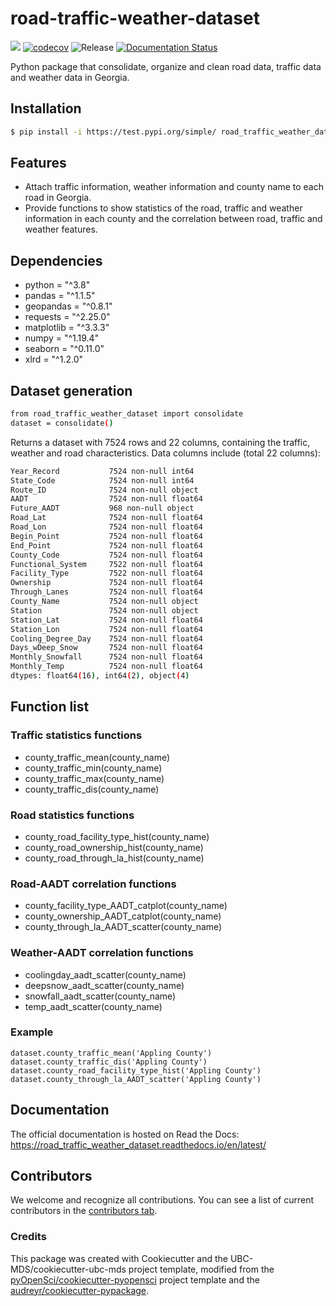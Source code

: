 # road-traffic-weather-dataset 

![](https://github.com/Alisaahy/road_traffic_weather_dataset/workflows/build/badge.svg) [![codecov](https://codecov.io/gh/Alisaahy/road_traffic_weather_dataset/branch/main/graph/badge.svg)](https://codecov.io/gh/Alisaahy/road_traffic_weather_dataset) ![Release](https://github.com/Alisaahy/road_traffic_weather_dataset/workflows/Release/badge.svg) [![Documentation Status](https://readthedocs.org/projects/road_traffic_weather_dataset/badge/?version=latest)](https://road_traffic_weather_dataset.readthedocs.io/en/latest/?badge=latest)

Python package that consolidate, organize and clean road data, traffic data and weather data in Georgia.

## Installation

```bash
$ pip install -i https://test.pypi.org/simple/ road_traffic_weather_dataset
```

## Features

- Attach traffic information, weather information and county name to each road in Georgia.
- Provide functions to show statistics of the road, traffic and weather information in each county and the correlation between road, traffic and weather features.

## Dependencies

- python = "^3.8"
- pandas = "^1.1.5"
- geopandas = "^0.8.1"
- requests = "^2.25.0"
- matplotlib = "^3.3.3"
- numpy = "^1.19.4"
- seaborn = "^0.11.0"
- xlrd = "^1.2.0"

## Dataset generation
```bash
from road_traffic_weather_dataset import consolidate
dataset = consolidate()
```
Returns a dataset with 7524 rows and 22 columns, containing the traffic, weather and road characteristics. Data columns include (total 22 columns):
```bash
Year_Record           7524 non-null int64
State_Code            7524 non-null int64
Route_ID              7524 non-null object
AADT                  7524 non-null float64
Future_AADT           968 non-null object
Road_Lat              7524 non-null float64
Road_Lon              7524 non-null float64
Begin_Point           7524 non-null float64
End_Point             7524 non-null float64
County_Code           7524 non-null float64
Functional_System     7522 non-null float64
Facility_Type         7522 non-null float64
Ownership             7524 non-null float64
Through_Lanes         7524 non-null float64
County_Name           7524 non-null object
Station               7524 non-null object
Station_Lat           7524 non-null float64
Station_Lon           7524 non-null float64
Cooling_Degree_Day    7524 non-null float64
Days_wDeep_Snow       7524 non-null float64
Monthly_Snowfall      7524 non-null float64
Monthly_Temp          7524 non-null float64
dtypes: float64(16), int64(2), object(4)
```

## Function list
### Traffic statistics functions
- county_traffic_mean(county_name)
- county_traffic_min(county_name)
- county_traffic_max(county_name)
- county_traffic_dis(county_name)
### Road statistics functions
- county_road_facility_type_hist(county_name)
- county_road_ownership_hist(county_name)
- county_road_through_la_hist(county_name)
### Road-AADT correlation functions
- county_facility_type_AADT_catplot(county_name)
- county_ownership_AADT_catplot(county_name)
- county_through_la_AADT_scatter(county_name)
### Weather-AADT correlation functions
- coolingday_aadt_scatter(county_name)
- deepsnow_aadt_scatter(county_name)
- snowfall_aadt_scatter(county_name)
- temp_aadt_scatter(county_name)
### Example
```
dataset.county_traffic_mean('Appling County')
dataset.county_traffic_dis('Appling County')
dataset.county_road_facility_type_hist('Appling County')
dataset.county_through_la_AADT_scatter('Appling County')
```

## Documentation

The official documentation is hosted on Read the Docs: https://road_traffic_weather_dataset.readthedocs.io/en/latest/

## Contributors

We welcome and recognize all contributions. You can see a list of current contributors in the [contributors tab](https://github.com/Alisaahy/road_traffic_weather_dataset/graphs/contributors).

### Credits

This package was created with Cookiecutter and the UBC-MDS/cookiecutter-ubc-mds project template, modified from the [pyOpenSci/cookiecutter-pyopensci](https://github.com/pyOpenSci/cookiecutter-pyopensci) project template and the [audreyr/cookiecutter-pypackage](https://github.com/audreyr/cookiecutter-pypackage).